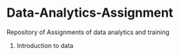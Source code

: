 # Data-Analytics-Assignment
Repository of Assignments of data analytics and training
1. Introduction to data
